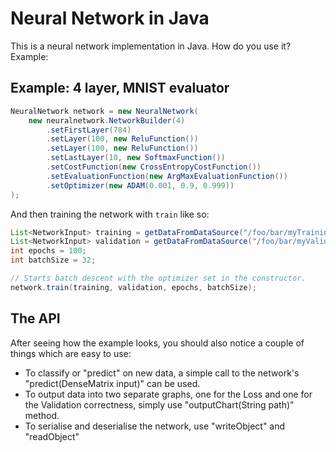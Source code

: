 <h1>Neural Network in Java
</h1>

<p>This is a neural network implementation in Java. How do you use it?
Example:
</p>
<h2>Example: 4 layer, MNIST evaluator</h2>

```java
NeuralNetwork network = new NeuralNetwork(
	new neuralnetwork.NetworkBuilder(4)
		.setFirstLayer(784)
		.setLayer(100, new ReluFunction())
		.setLayer(100, new ReluFunction())
		.setLastLayer(10, new SoftmaxFunction())
		.setCostFunction(new CrossEntropyCostFunction())
		.setEvaluationFunction(new ArgMaxEvaluationFunction())
		.setOptimizer(new ADAM(0.001, 0.9, 0.999))
);
```

And then training the network with <code>train</code> like so:

```java
List<NetworkInput> training = getDataFromDataSource("/foo/bar/myTrainingData");
List<NetworkInput> validation = getDataFromDataSource("/foo/bar/myValidationData");
int epochs = 100;
int batchSize = 32;

// Starts batch descent with the optimizer set in the constructor.
network.train(training, validation, epochs, batchSize);
```

<h2>The API</h2> 
After seeing how the example looks, you should also notice a couple of things which are easy to use:
<ul>
	<li>To classify or "predict" on new data, a simple call to the network's "predict(DenseMatrix input)" can be used.</li>
	<li>To output data into two separate graphs, one for the Loss and one for the Validation correctness, simply use "outputChart(String path)" method.</li>
	<li>To serialise and deserialise the network, use "writeObject" and "readObject"</li>
</ul>
	
